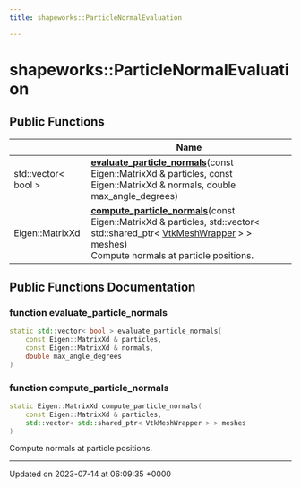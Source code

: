 ```yaml
---
title: shapeworks::ParticleNormalEvaluation

---
```


# shapeworks::ParticleNormalEvaluation





## Public Functions

|                | Name           |
| -------------- | -------------- |
| std::vector< bool > | **[evaluate_particle_normals](../Classes/classshapeworks_1_1ParticleNormalEvaluation.md#function-evaluate-particle-normals)**(const Eigen::MatrixXd & particles, const Eigen::MatrixXd & normals, double max_angle_degrees) |
| Eigen::MatrixXd | **[compute_particle_normals](../Classes/classshapeworks_1_1ParticleNormalEvaluation.md#function-compute-particle-normals)**(const Eigen::MatrixXd & particles, std::vector< std::shared_ptr< [VtkMeshWrapper](../Classes/classshapeworks_1_1VtkMeshWrapper.md) > > meshes)<br>Compute normals at particle positions.  |

## Public Functions Documentation

### function evaluate_particle_normals

```cpp
static std::vector< bool > evaluate_particle_normals(
    const Eigen::MatrixXd & particles,
    const Eigen::MatrixXd & normals,
    double max_angle_degrees
)
```


### function compute_particle_normals

```cpp
static Eigen::MatrixXd compute_particle_normals(
    const Eigen::MatrixXd & particles,
    std::vector< std::shared_ptr< VtkMeshWrapper > > meshes
)
```

Compute normals at particle positions. 

-------------------------------

Updated on 2023-07-14 at 06:09:35 +0000